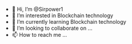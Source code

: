 - 👋 Hi, I’m @Sirpower1
- 👀 I’m interested in Blockchain technology 
- 🌱 I’m currently learning Blockchain technology 
- 💞️ I’m looking to collaborate on ...
- 📫 How to reach me ...

<!---
Sirpower1/Sirpower1 is a ✨ special ✨ repository because its `README.md` (this file) appears on your GitHub profile.
You can click the Preview link to take a look at your changes.
--->
